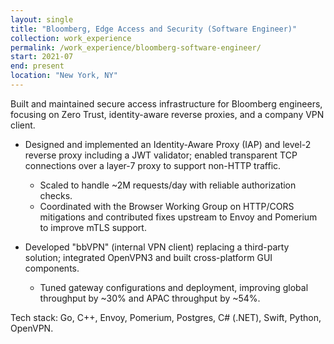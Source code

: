 ```yaml
---
layout: single
title: "Bloomberg, Edge Access and Security (Software Engineer)"
collection: work_experience
permalink: /work_experience/bloomberg-software-engineer/
start: 2021-07
end: present
location: "New York, NY"
---
```


Built and maintained secure access infrastructure for Bloomberg engineers, focusing on Zero Trust, identity-aware reverse proxies, and a company VPN client.

- Designed and implemented an Identity-Aware Proxy (IAP) and level-2 reverse proxy including a JWT validator; enabled transparent TCP connections over a layer-7 proxy to support non-HTTP traffic.
	- Scaled to handle ~2M requests/day with reliable authorization checks.
	- Coordinated with the Browser Working Group on HTTP/CORS mitigations and contributed fixes upstream to Envoy and Pomerium to improve mTLS support.

- Developed "bbVPN" (internal VPN client) replacing a third-party solution; integrated OpenVPN3 and built cross-platform GUI components.
	- Tuned gateway configurations and deployment, improving global throughput by ~30% and APAC throughput by ~54%.

Tech stack: Go, C++, Envoy, Pomerium, Postgres, C# (.NET), Swift, Python, OpenVPN.
